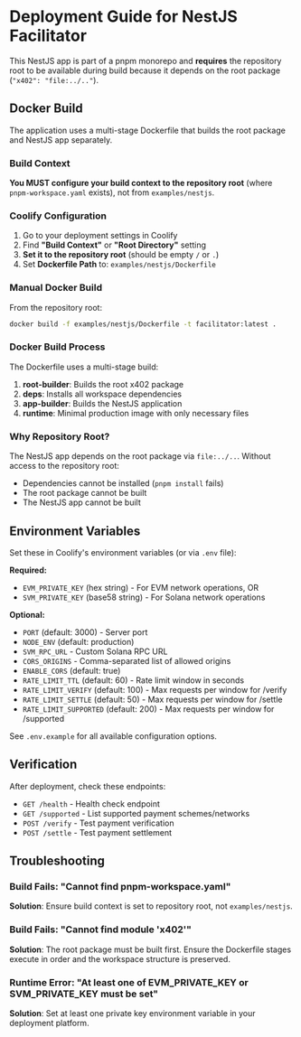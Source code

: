 # Deployment Guide for NestJS Facilitator

This NestJS app is part of a pnpm monorepo and **requires** the repository root to be available during build because it depends on the root package (`"x402": "file:../.."`).

## Docker Build

The application uses a multi-stage Dockerfile that builds the root package and NestJS app separately.

### Build Context

**You MUST configure your build context to the repository root** (where `pnpm-workspace.yaml` exists), not from `examples/nestjs`.

### Coolify Configuration

1. Go to your deployment settings in Coolify
2. Find **"Build Context"** or **"Root Directory"** setting
3. **Set it to the repository root** (should be empty `/` or `.`)
4. Set **Dockerfile Path** to: `examples/nestjs/Dockerfile`

### Manual Docker Build

From the repository root:

```bash
docker build -f examples/nestjs/Dockerfile -t facilitator:latest .
```

### Docker Build Process

The Dockerfile uses a multi-stage build:

1. **root-builder**: Builds the root x402 package
2. **deps**: Installs all workspace dependencies
3. **app-builder**: Builds the NestJS application
4. **runtime**: Minimal production image with only necessary files

### Why Repository Root?

The NestJS app depends on the root package via `file:../..`. Without access to the repository root:
- Dependencies cannot be installed (`pnpm install` fails)
- The root package cannot be built
- The NestJS app cannot be built

## Environment Variables

Set these in Coolify's environment variables (or via `.env` file):

**Required:**
- `EVM_PRIVATE_KEY` (hex string) - For EVM network operations, OR
- `SVM_PRIVATE_KEY` (base58 string) - For Solana network operations

**Optional:**
- `PORT` (default: 3000) - Server port
- `NODE_ENV` (default: production)
- `SVM_RPC_URL` - Custom Solana RPC URL
- `CORS_ORIGINS` - Comma-separated list of allowed origins
- `ENABLE_CORS` (default: true)
- `RATE_LIMIT_TTL` (default: 60) - Rate limit window in seconds
- `RATE_LIMIT_VERIFY` (default: 100) - Max requests per window for /verify
- `RATE_LIMIT_SETTLE` (default: 50) - Max requests per window for /settle
- `RATE_LIMIT_SUPPORTED` (default: 200) - Max requests per window for /supported

See `.env.example` for all available configuration options.

## Verification

After deployment, check these endpoints:

- `GET /health` - Health check endpoint
- `GET /supported` - List supported payment schemes/networks
- `POST /verify` - Test payment verification
- `POST /settle` - Test payment settlement

## Troubleshooting

### Build Fails: "Cannot find pnpm-workspace.yaml"

**Solution**: Ensure build context is set to repository root, not `examples/nestjs`.

### Build Fails: "Cannot find module 'x402'"

**Solution**: The root package must be built first. Ensure the Dockerfile stages execute in order and the workspace structure is preserved.

### Runtime Error: "At least one of EVM_PRIVATE_KEY or SVM_PRIVATE_KEY must be set"

**Solution**: Set at least one private key environment variable in your deployment platform.
